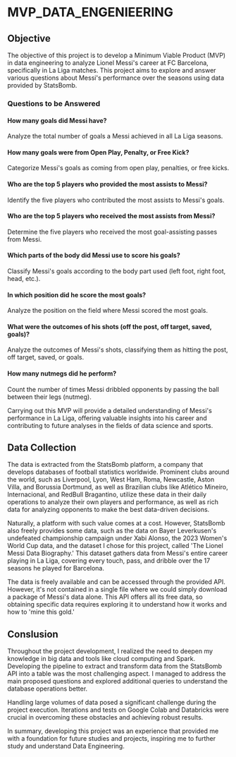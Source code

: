 # MVP_DATA_ENGENIEERING

## Objective
The objective of this project is to develop a Minimum Viable Product (MVP) in data engineering to analyze Lionel Messi's career at FC Barcelona, specifically in La Liga matches. This project aims to explore and answer various questions about Messi's performance over the seasons using data provided by StatsBomb.

### Questions to be Answered
#### How many goals did Messi have?
  Analyze the total number of goals a Messi achieved in all La Liga seasons.
  
#### How many goals were from Open Play, Penalty, or Free Kick?
Categorize Messi's goals as coming from open play, penalties, or free kicks.
  
#### Who are the top 5 players who provided the most assists to Messi?
  Identify the five players who contributed the most assists to Messi's goals.

#### Who are the top 5 players who received the most assists from Messi?
  Determine the five players who received the most goal-assisting passes from Messi.

#### Which parts of the body did Messi use to score his goals?
  Classify Messi's goals according to the body part used (left foot, right foot, head, etc.).

#### In which position did he score the most goals?
  Analyze the position on the field where Messi scored the most goals.
  
#### What were the outcomes of his shots (off the post, off target, saved, goals)?
Analyze the outcomes of Messi's shots, classifying them as hitting the post, off target, saved, or goals.

#### How many nutmegs did he perform?
  Count the number of times Messi dribbled opponents by passing the ball between their legs (nutmeg).


Carrying out this MVP will provide a detailed understanding of Messi's performance in La Liga, offering valuable insights into his career and contributing to future analyses in the fields of data science and sports.

## Data Collection
The data is extracted from the StatsBomb platform, a company that develops databases of football statistics worldwide. Prominent clubs around the world, such as Liverpool, Lyon, West Ham, Roma, Newcastle, Aston Villa, and Borussia Dortmund, as well as Brazilian clubs like Atlético Mineiro, Internacional, and RedBull Bragantino, utilize these data in their daily operations to analyze their own players and performance, as well as rich data for analyzing opponents to make the best data-driven decisions.

Naturally, a platform with such value comes at a cost. However, StatsBomb also freely provides some data, such as the data on Bayer Leverkusen's undefeated championship campaign under Xabi Alonso, the 2023 Women's World Cup data, and the dataset I chose for this project, called 'The Lionel Messi Data Biography.' This dataset gathers data from Messi's entire career playing in La Liga, covering every touch, pass, and dribble over the 17 seasons he played for Barcelona.

The data is freely available and can be accessed through the provided API. However, it's not contained in a single file where we could simply download a package of Messi's data alone. This API offers all its free data, so obtaining specific data requires exploring it to understand how it works and how to 'mine this gold.'

## Conslusion
Throughout the project development, I realized the need to deepen my knowledge in big data and tools like cloud computing and Spark. Developing the pipeline to extract and transform data from the StatsBomb API into a table was the most challenging aspect. I managed to address the main proposed questions and explored additional queries to understand the database operations better.

Handling large volumes of data posed a significant challenge during the project execution. Iterations and tests on Google Colab and Databricks were crucial in overcoming these obstacles and achieving robust results.

In summary, developing this project was an experience that provided me with a foundation for future studies and projects, inspiring me to further study and understand Data Engineering.


